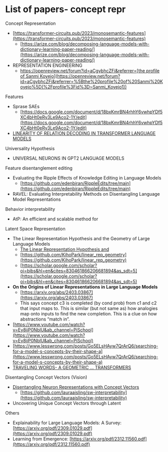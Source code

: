 # List of papers- concept repr

Concept Representation

- [https://transformer-circuits.pub/2023/monosemantic-features](https://transformer-circuits.pub/2023/monosemantic-features)
    - [https://arize.com/blog/decomposing-language-models-with-dictionary-learning-paper-reading/](https://arize.com/blog/decomposing-language-models-with-dictionary-learning-paper-reading/)
- REPRESENTATION ENGINEERING
    - [https://openreview.net/forum?id=aCgybhcZFi&referrer=[the profile of Sanmi Koyejo](%2Fprofile%3Fid%3D~Sanmi_Koyejo1)](https://openreview.net/forum?id=aCgybhcZFi&referrer=%5Bthe%20profile%20of%20Sanmi%20Koyejo%5D(%2Fprofile%3Fid%3D~Sanmi_Koyejo1))

Features

- Sprase SAEs
    - [https://docs.google.com/document/d/18bxKmrBN4rhhY6vwhpYDf5XC4bHt0eRy3Le9Aco2-1Y/edit](https://docs.google.com/document/d/18bxKmrBN4rhhY6vwhpYDf5XC4bHt0eRy3Le9Aco2-1Y/edit)
- [LINEARITY OF RELATION DECODING IN TRANSFORMER LANGUAGE MODELS](https://arxiv.org/pdf/2308.09124.pdf)

Universality Hypothesis

- UNIVERSAL NEURONS IN GPT2 LANGUAGE MODELS

Feature disentanglement editing

- Evaluating the Ripple Effects of Knowledge Editing in Language Models
    - [https://github.com/edenbiran/RippleEdits/tree/main](https://github.com/edenbiran/RippleEdits/tree/main)
- RAVEL: Evaluating Interpretability Methods on Disentangling Language Model Representations

Behavior interpretability

- AtP: An efficient and scalable method for

Latent Space Representation

- The Linear Representation Hypothesis and the Geometry of Large Language Models
    - [The Linear Representation Hypothesis and](https://www.notion.so/The-Linear-Representation-Hypothesis-and-80d9fdf91ca94c51921e60bb8b0806d6?pvs=21)
    - [https://github.com/KihoPark/linear_rep_geometry](https://github.com/KihoPark/linear_rep_geometry)
    - [https://scholar.google.com/scholar?oi=bibs&hl=en&cites=830461866206681894&as_sdt=5](https://scholar.google.com/scholar?oi=bibs&hl=en&cites=830461866206681894&as_sdt=5)
- **On the Origins of Linear Representations in Large Language Models**
    - [https://arxiv.org/abs/2403.03867](https://arxiv.org/abs/2403.03867)
    - This says concept c3 is completed (by cond prob) from c1 and c2 that input maps to. This is similar (but not same as) how analogies map onto inputs to find the new completion. This is a clue on how abstractions “match in”.
- [https://www.youtube.com/watch?v=Ey8iiP0NblU&ab_channel=PiSchool](https://www.youtube.com/watch?v=Ey8iiP0NblU&ab_channel=PiSchool)
- [https://www.lesswrong.com/posts/Go5ELsHAyw7QrArQ6/searching-for-a-model-s-concepts-by-their-shape-a](https://www.lesswrong.com/posts/Go5ELsHAyw7QrArQ6/searching-for-a-model-s-concepts-by-their-shape-a)
- [TRAVELING WORDS- A GEOMETRIC … TRANSFORMERS](https://www.notion.so/TRAVELING-WORDS-A-GEOMETRIC-TRANSFORMERS-df3eaa0941fc4f6bb1bcbd9a80dcbfba?pvs=21)

Disentangling Concept Vectors (Vision)

- [Disentangling Neuron Representations with Concept Vectors](https://openaccess.thecvf.com/content/CVPR2023W/XAI4CV/papers/OMahony_Disentangling_Neuron_Representations_With_Concept_Vectors_CVPRW_2023_paper.pdf)
    - [https://github.com/lauraaisling/sw-interpretability](https://github.com/lauraaisling/sw-interpretability)
- Uncovering Unique Concept Vectors through Latent

Others

- Explainability for Large Language Models: A Survey: [https://arxiv.org/pdf/2309.01029.pdf](https://arxiv.org/pdf/2309.01029.pdf)
- Learning from Emergence: [https://arxiv.org/pdf/2312.11560.pdf](https://arxiv.org/pdf/2312.11560.pdf)